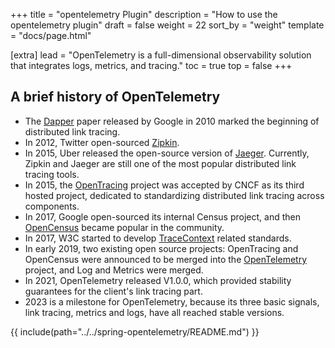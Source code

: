 +++
title = "opentelemetry Plugin"
description = "How to use the opentelemetry plugin"
draft = false
weight = 22
sort_by = "weight"
template = "docs/page.html"

[extra]
lead = "OpenTelemetry is a full-dimensional observability solution that integrates logs, metrics, and tracing."
toc = true
top = false
+++

## A brief history of OpenTelemetry

* The [Dapper](https://research.google/pubs/dapper-a-large-scale-distributed-systems-tracing-infrastructure/) paper released by Google in 2010 marked the beginning of distributed link tracing.
* In 2012, Twitter open-sourced [Zipkin](https://zipkin.io/).
* In 2015, Uber released the open-source version of [Jaeger](https://www.jaegertracing.io/). Currently, Zipkin and Jaeger are still one of the most popular distributed link tracing tools.
* In 2015, the [OpenTracing](https://opentracing.io/) project was accepted by CNCF as its third hosted project, dedicated to standardizing distributed link tracing across components.
* In 2017, Google open-sourced its internal Census project, and then [OpenCensus](https://opencensus.io/) became popular in the community.
* In 2017, W3C started to develop [TraceContext](https://github.com/w3c/trace-context) related standards.
* In early 2019, two existing open source projects: OpenTracing and OpenCensus were announced to be merged into the [OpenTelemetry](https://opentelemetry.io/) project, and Log and Metrics were merged.
* In 2021, OpenTelemetry released V1.0.0, which provided stability guarantees for the client's link tracing part.
* 2023 is a milestone for OpenTelemetry, because its three basic signals, link tracing, metrics and logs, have all reached stable versions.

{{ include(path="../../spring-opentelemetry/README.md") }}